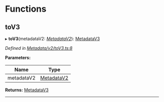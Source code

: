 

# Functions

<a id="tov3"></a>

##  toV3

▸ **toV3**(metadataV2: *[MetadataV2](../classes/_metadata_v2_metadata_.metadatav2.md)*): [MetadataV3](../classes/_metadata_v3_metadata_.metadatav3.md)

*Defined in [Metadata/v2/toV3.ts:8](https://github.com/polkadot-js/api/blob/447b7c4/packages/types/src/Metadata/v2/toV3.ts#L8)*

**Parameters:**

| Name | Type |
| ------ | ------ |
| metadataV2 | [MetadataV2](../classes/_metadata_v2_metadata_.metadatav2.md) |

**Returns:** [MetadataV3](../classes/_metadata_v3_metadata_.metadatav3.md)

___

